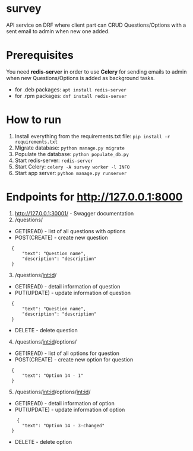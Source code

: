 # survey
API service on DRF where client part can CRUD Questions/Options with a sent email to admin when new one added.

# Prerequisites
You need **redis-server** in order to use **Celery** for sending emails to admin when new Questions/Options is added as background tasks.
  - for .deb packages: `apt install redis-server`
  - for .rpm packages: `dnf install redis-server`

# How to run
1. Install everything from the requirements.txt file: `pip install -r requirements.txt`
2. Migrate database: `python manage.py migrate`
3. Populate the database: `python populate_db.py`
4. Start redis-server: `redis-server`
5. Start Celery: `celery -A survey worker -l INFO`
6. Start app server: `python manage.py runserver`

# Endpoints for http://127.0.0.1:8000
1. http://127.0.0.1:30001/ - Swagger documentation
2. /questions/
  - GET(READ) - list of all questions with options
  - POST(CREATE) - create new question
  ```
    {
        "text": "Question name",
        "description": "description"
    }
  ```
3. /questions/<int:id>/
  - GET(READ) - detail information of question
  - PUT(UPDATE) - update information of question
  ```
    {
        "text": "Question name",
        "description": "description"
    }
  ```
  - DELETE - delete question
4. /questions/<int:id>/options/
  - GET(READ) - list of all options for question
  - POST(CREATE) - create new option for question
  ```
    {
        "text": "Option 14 - 1"
    }
  ```
5. /questions/<int:id>/options/<int:id>/
  - GET(READ) - detail information of option
  - PUT(UPDATE) - update information of option
  ```
      {
        "text": "Option 14 - 3-changed"
    }
  ```
  - DELETE - delete option
